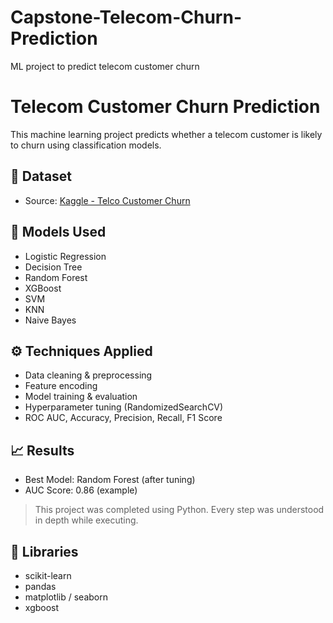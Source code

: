 # Capstone-Telecom-Churn-Prediction
ML project to predict telecom customer churn

# Telecom Customer Churn Prediction

This machine learning project predicts whether a telecom customer is likely to churn using classification models.

## 💾 Dataset
- Source: [Kaggle - Telco Customer Churn](https://www.kaggle.com/datasets/blastchar/telco-customer-churn)

## 🚀 Models Used
- Logistic Regression
- Decision Tree
- Random Forest
- XGBoost
- SVM
- KNN
- Naive Bayes

## ⚙️ Techniques Applied
- Data cleaning & preprocessing
- Feature encoding
- Model training & evaluation
- Hyperparameter tuning (RandomizedSearchCV)
- ROC AUC, Accuracy, Precision, Recall, F1 Score

## 📈 Results
- Best Model: Random Forest (after tuning)
- AUC Score: 0.86 (example)

> This project was completed using Python. Every step was understood in depth while executing.

## 📎 Libraries
- scikit-learn
- pandas
- matplotlib / seaborn
- xgboost
